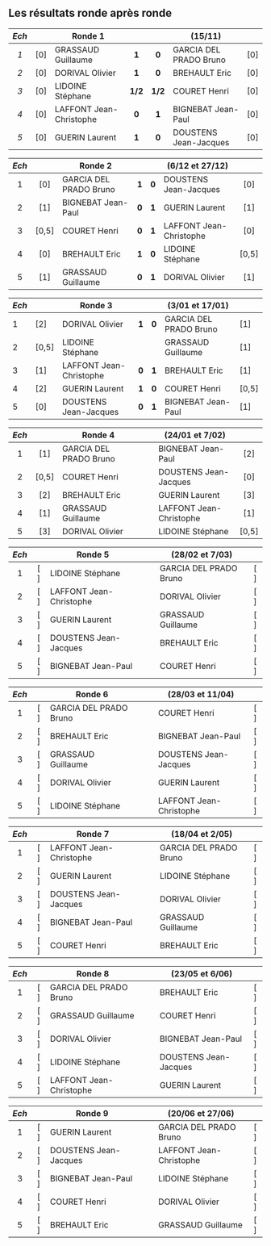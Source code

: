 ## Les résultats ronde après ronde ##

|*Ech*|     | **Ronde 1**            |     |     |  (15/11)                  |     |
|:-:|:-:| -------------------------- |:---:|:---:| ------------------------- |:---:|
|*1*| [0] | GRASSAUD Guillaume       |**1**|**0**| GARCIA DEL PRADO Bruno    | [0] |
|*2*| [0] | DORIVAL Olivier          |**1**|**0**| BREHAULT Eric             | [0] |
|*3*| [0] | LIDOINE Stéphane       |**1/2**|**1/2**| COURET Henri             | [0] |
|*4*| [0] | LAFFONT Jean-Christophe  |**0**|**1**| BIGNEBAT Jean-Paul        | [0] |
|*5*| [0] | GUERIN Laurent           |**1**|**0**| DOUSTENS Jean-Jacques     | [0] |

|*Ech*|     | **Ronde 2**            |     |     |  (6/12 et 27/12)          |     |
|:-:|:-:| -------------------------- |:---:|:---:| ------------------------- |:---:|
|1| [0] | GARCIA DEL PRADO Bruno     |**1**|**0**| DOUSTENS Jean-Jacques     | [0] |
|2| [1] | BIGNEBAT Jean-Paul         |**0**|**1**| GUERIN Laurent            | [1] |
|3| [0,5] | COURET Henri             |**0**|**1**| LAFFONT Jean-Christophe   | [0] |
|4| [0] | BREHAULT Eric              |**1**|**0**| LIDOINE Stéphane          |[0,5]|
|5| [1] | GRASSAUD Guillaume         |**0**|**1**| DORIVAL Olivier           | [1] |

|*Ech*|     | **Ronde 3**            |     |     |  (3/01 et 17/01)          |     |
|-|-----| -------------------------- |:---:|:---:| ------------------------- |-----|
|1| [2] | DORIVAL Olivier            |**1**|**0**| GARCIA DEL PRADO Bruno    | [1] |
|2|[0,5]| LIDOINE Stéphane           |     |     | GRASSAUD Guillaume        | [1] |
|3| [1] | LAFFONT Jean-Christophe    |**0**|**1**| BREHAULT Eric             | [1] |
|4| [2] | GUERIN Laurent             |**1**|**0**| COURET Henri              |[0,5]|
|5| [0] | DOUSTENS Jean-Jacques      |**0**|**1**| BIGNEBAT Jean-Paul        | [1] |

|*Ech*|     | **Ronde 4**            |     |     |  (24/01 et 7/02)          |     |
|:-:|:-:| -------------------------- |:---:|:---:| ------------------------- |:---:|
|1| [1] | GARCIA DEL PRADO Bruno     |     |     | BIGNEBAT Jean-Paul        | [2] |
|2|[0,5]| COURET Henri               |     |     | DOUSTENS Jean-Jacques     | [0] |
|3| [2] | BREHAULT Eric              |     |     | GUERIN Laurent            | [3] |
|4| [1] | GRASSAUD Guillaume         |     |     | LAFFONT Jean-Christophe   | [1] |
|5| [3] | DORIVAL Olivier            |     |     | LIDOINE Stéphane          |[0,5]|

|*Ech*|     | **Ronde 5**            |     |     |  (28/02 et 7/03)          |     |
|:-:|:-:| -------------------------- |:---:|:---:| ------------------------- |:---:|
|1| [ ] | LIDOINE Stéphane           |     |     | GARCIA DEL PRADO Bruno    | [ ] |
|2| [ ] | LAFFONT Jean-Christophe    |     |     | DORIVAL Olivier           | [ ] |
|3| [ ] | GUERIN Laurent             |     |     | GRASSAUD Guillaume        | [ ] |
|4| [ ] | DOUSTENS Jean-Jacques      |     |     | BREHAULT Eric             | [ ] |
|5| [ ] | BIGNEBAT Jean-Paul         |     |     | COURET Henri              | [ ] |

|*Ech*|     | **Ronde 6**            |     |     |  (28/03 et 11/04)         |     |
|:-:|:-:| -------------------------- |:---:|:---:| ------------------------- |:---:|
|1| [ ] | GARCIA DEL PRADO Bruno     |     |     | COURET Henri              | [ ] |
|2| [ ] | BREHAULT Eric              |     |     | BIGNEBAT Jean-Paul        | [ ] |
|3| [ ] | GRASSAUD Guillaume         |     |     | DOUSTENS Jean-Jacques     | [ ] |
|4| [ ] | DORIVAL Olivier            |     |     | GUERIN Laurent            | [ ] |
|5| [ ] | LIDOINE Stéphane           |     |     | LAFFONT Jean-Christophe   | [ ] |

|*Ech*|     | **Ronde 7**            |     |      |  (18/04 et 2/05)          |     |
|:-:|:-:| -------------------------- |:---:| :---:| ------------------------- |:---:|
|1| [ ] | LAFFONT Jean-Christophe    |     |      | GARCIA DEL PRADO Bruno    | [ ] |
|2| [ ] | GUERIN Laurent             |     |      | LIDOINE Stéphane          | [ ] |
|3| [ ] | DOUSTENS Jean-Jacques      |     |      | DORIVAL Olivier           | [ ] |
|4| [ ] | BIGNEBAT Jean-Paul         |     |      | GRASSAUD Guillaume        | [ ] |
|5| [ ] | COURET Henri               |     |      | BREHAULT Eric             | [ ] |

|*Ech*|     | **Ronde 8**            |     |     |  (23/05 et 6/06)          |     |
|:-:|:-:| -------------------------- |:---:|:---:| ------------------------- |:---:|
|1| [ ] | GARCIA DEL PRADO Bruno     |     |     | BREHAULT Eric             | [ ] |
|2| [ ] | GRASSAUD Guillaume         |     |     | COURET Henri              | [ ] |
|3| [ ] | DORIVAL Olivier            |     |     | BIGNEBAT Jean-Paul        | [ ] |
|4| [ ] | LIDOINE Stéphane           |     |     | DOUSTENS Jean-Jacques     | [ ] |
|5| [ ] | LAFFONT Jean-Christophe    |     |     | GUERIN Laurent            | [ ] |

|*Ech*|     | **Ronde 9**            |     |     |  (20/06 et 27/06)         |     |
|:-:|:-:| -------------------------- |:---:|:---:| ------------------------- |:---:|
|1| [ ] | GUERIN Laurent             |     |     | GARCIA DEL PRADO Bruno    | [ ] |
|2| [ ] | DOUSTENS Jean-Jacques      |     |     | LAFFONT Jean-Christophe   | [ ] |
|3| [ ] | BIGNEBAT Jean-Paul         |     |     | LIDOINE Stéphane          | [ ] |
|4| [ ] | COURET Henri               |     |     | DORIVAL Olivier           | [ ] |
|5| [ ] | BREHAULT Eric              |     |     | GRASSAUD Guillaume        | [ ] |
